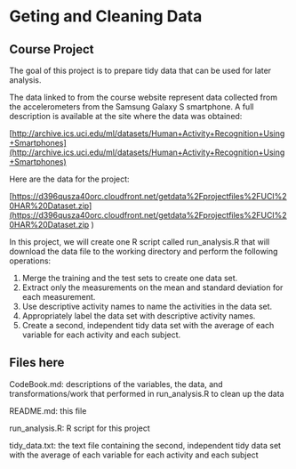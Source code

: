 # Geting and Cleaning Data
## Course Project

The goal of this project is to prepare tidy data that can be used for later analysis. 

The data linked to from the course website represent data collected from the accelerometers from the Samsung Galaxy S smartphone. A full description is available at the site where the data was obtained: 

[http://archive.ics.uci.edu/ml/datasets/Human+Activity+Recognition+Using+Smartphones](http://archive.ics.uci.edu/ml/datasets/Human+Activity+Recognition+Using+Smartphones)

Here are the data for the project: 

[https://d396qusza40orc.cloudfront.net/getdata%2Fprojectfiles%2FUCI%20HAR%20Dataset.zip](https://d396qusza40orc.cloudfront.net/getdata%2Fprojectfiles%2FUCI%20HAR%20Dataset.zip )

In this project, we will create one R script called run_analysis.R that will download the data file to the working directory and perform the following operations:

   1. Merge the training and the test sets to create one data set. 
   2. Extract only the measurements on the mean and standard deviation for each measurement. 
   3. Use descriptive activity names to name the activities in the data set. 
   4. Appropriately label the data set with descriptive activity names. 
   5. Create a second, independent tidy data set with the average of each variable for each activity and each subject. 



## Files here

CodeBook.md: descriptions of the variables, the data, and transformations/work that performed in run_analysis.R to clean up the data 

README.md: this file

run_analysis.R: R script for this project

tidy_data.txt: the text file containing the second, independent tidy data set with the average of each variable for each activity and each subject


